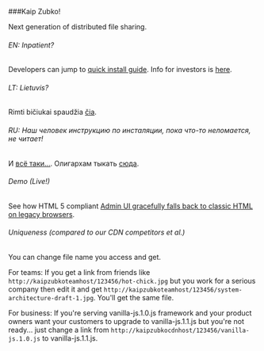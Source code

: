 ﻿###Kaip Zubko!

Next generation of distributed file sharing.

###### EN: Inpatient?
Developers can jump to [quick install guide](./doc/install-en.md). Info for investors is [here](./doc/for-investors-en.md).

###### LT: Lietuvis?
Rimti bičiukai spaudžia [čia](./doc/install-lt.md).

###### RU: Наш человек инструкцию по инсталяции, пока что-то неломается, не читает!
И [всё таки...](./doc/install-ru.md). Олигархам тыкать [сюда](./doc/invest-plan-ru.md).

###### Demo (Live!)
See how HTML 5 compliant [Admin UI gracefully falls back to classic HTML on legacy browsers](http://kaipzubko.appspot.com/get/5639445604728832/admin-ui-v1.png).

###### Uniqueness (compared to our CDN competitors et al.)
You can change file name you access and get.

For teams:
If you get a link from friends like <code>http://kaipzubkoteamhost/123456/hot-chick.jpg</code> but you work for a serious company then edit it and get <code>http://kaipzubkoteamhost/123456/system-architecture-draft-1.jpg</code>. You'll get the same file.

For business: If you're serving vanilla-js.1.0.js framework and your product owners want your customers to upgrade to vanilla-js.1.1.js but you're not ready... just change a link from <code>http://kaipzubkocdnhost/123456/vanilla-js.1.0.js</code> to vanilla-js.1.1.js.
